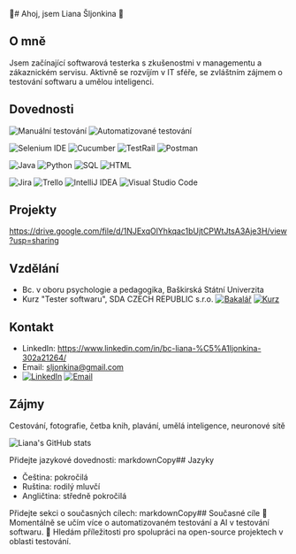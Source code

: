  👋# Ahoj, jsem Liana Šljonkina 👋

## O mně
Jsem začínající softwarová testerka s zkušenostmi v managementu a zákaznickém servisu. Aktivně se rozvíjím v IT sféře, se zvláštním zájmem o testování softwaru a umělou inteligenci.

## Dovednosti
![Manuální testování](https://img.shields.io/badge/Testov%C3%A1n%C3%AD-Manu%C3%A1ln%C3%AD-blue)
![Automatizované testování](https://img.shields.io/badge/Testov%C3%A1n%C3%AD-Automatizovan%C3%A9-blue)

![Selenium IDE](https://img.shields.io/badge/Selenium-IDE-green)
![Cucumber](https://img.shields.io/badge/Cucumber-green)
![TestRail](https://img.shields.io/badge/TestRail-green)
![Postman](https://img.shields.io/badge/Postman-green)

![Java](https://img.shields.io/badge/Java-Z%C3%A1klady-orange)
![Python](https://img.shields.io/badge/Python-Z%C3%A1klady-orange)
![SQL](https://img.shields.io/badge/SQL-Z%C3%A1klady-orange)
![HTML](https://img.shields.io/badge/HTML-Z%C3%A1klady-orange)

![Jira](https://img.shields.io/badge/Jira-red)
![Trello](https://img.shields.io/badge/Trello-red)
![IntelliJ IDEA](https://img.shields.io/badge/IntelliJ-IDEA-red)
![Visual Studio Code](https://img.shields.io/badge/Visual_Studio-Code-red)

## Projekty
https://drive.google.com/file/d/1NJExqOlYhkqac1bUjtCPWtJtsA3Aje3H/view?usp=sharing
## Vzdělání
- Bc. v oboru psychologie a pedagogika, Baškirská Státní Univerzita
- Kurz "Tester softwaru", SDA CZECH REPUBLIC s.r.o.
[![Bakalář](https://img.shields.io/badge/Bakal%C3%A1%C5%99-Psychologie%20a%20Pedagogika-blue)](https://www.bashedu.ru/)
[![Kurz](https://img.shields.io/badge/Kurz-Tester%20Softwaru-green)](https://www.sdacademy.cz/)

## Kontakt
- LinkedIn: https://www.linkedin.com/in/bc-liana-%C5%A1ljonkina-302a21264/
- Email: sljonkina@gmail.com
- [![LinkedIn](https://img.shields.io/badge/LinkedIn-Liana%20%C5%A0ljonkina-blue?style=flat&logo=linkedin)](https://www.linkedin.com/in/bc-liana-%C5%A1ljonkina-302a21264/)
[![Email](https://img.shields.io/badge/Email-sljonkina%40gmail.com-red?style=flat&logo=gmail)](mailto:sljonkina@gmail.com)

## Zájmy
Cestování, fotografie, četba knih, plavání, umělá inteligence, neuronové sítě

![Liana's GitHub stats](https://github-readme-stats.vercel.app/api?username=vaseuzivatelskeJmeno&show_icons=true&theme=radical)

Přidejte jazykové dovednosti:
markdownCopy## Jazyky
- Čeština: pokročilá
- Ruština: rodilý mluvčí
- Angličtina: středně pokročilá

Přidejte sekci o současných cílech:
markdownCopy## Současné cíle
🌱 Momentálně se učím více o automatizovaném testování a AI v testování softwaru.
👯 Hledám příležitosti pro spolupráci na open-source projektech v oblasti testování.


